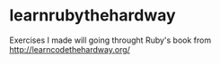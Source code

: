learnrubythehardway
===================

Exercises I made will going throught Ruby's book from http://learncodethehardway.org/
